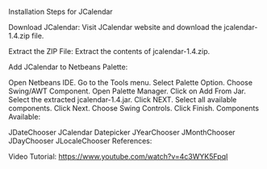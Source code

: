 
Installation Steps for JCalendar

Download JCalendar:
Visit JCalendar website and download the jcalendar-1.4.zip file.

Extract the ZIP File:
Extract the contents of jcalendar-1.4.zip.

Add JCalendar to Netbeans Palette:

Open Netbeans IDE.
Go to the Tools menu.
Select Palette Option.
Choose Swing/AWT Component.
Open Palette Manager.
Click on Add From Jar.
Select the extracted jcalendar-1.4.jar.
Click NEXT.
Select all available components.
Click Next.
Choose Swing Controls.
Click Finish.
Components Available:

JDateChooser
JCalendar
Datepicker
JYearChooser
JMonthChooser
JDayChooser
JLocaleChooser
References:

Video Tutorial: https://www.youtube.com/watch?v=4c3WYK5FpqI
